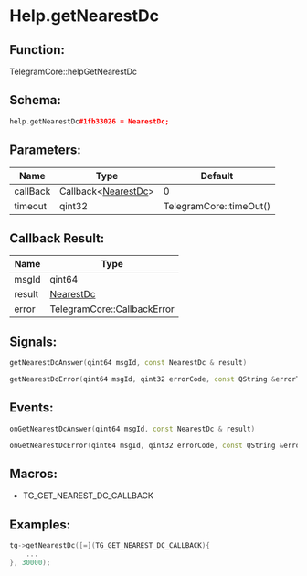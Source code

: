 # Help.getNearestDc

## Function:

TelegramCore::helpGetNearestDc

## Schema:

```c++
help.getNearestDc#1fb33026 = NearestDc;
```
## Parameters:

|Name|Type|Default|
|----|----|-------|
|callBack|Callback&lt;[NearestDc](../../types/nearestdc.md)&gt;|0|
|timeout|qint32|TelegramCore::timeOut()|

## Callback Result:

|Name|Type|
|----|----|
|msgId|qint64|
|result|[NearestDc](../../types/nearestdc.md)|
|error|TelegramCore::CallbackError|

## Signals:

```c++
getNearestDcAnswer(qint64 msgId, const NearestDc & result)
```
```c++
getNearestDcError(qint64 msgId, qint32 errorCode, const QString &errorText)
```

## Events:

```c++
onGetNearestDcAnswer(qint64 msgId, const NearestDc & result)
```
```c++
onGetNearestDcError(qint64 msgId, qint32 errorCode, const QString &errorText)
```

## Macros:

* TG_GET_NEAREST_DC_CALLBACK

## Examples:

```c++
tg->getNearestDc([=](TG_GET_NEAREST_DC_CALLBACK){
    ...
}, 30000);
```
